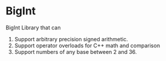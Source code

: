 # BigInt
BigInt Library that can
1. Support arbitrary precision signed arithmetic.
2. Support operator overloads for C++ math and comparison
3. Support numbers of any base between 2 and 36.
